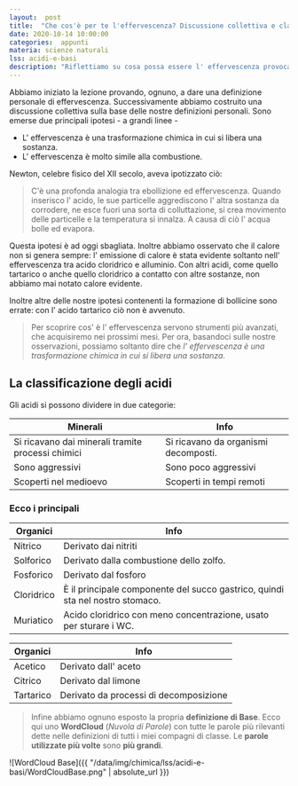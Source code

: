 ```yaml
---
layout:  post
title:  "Che cos'è per te l'effervescenza? Discussione collettiva e classificazione degli acidi"
date: 2020-10-14 10:00:00
categories:  appunti
materia: scienze naturali
lss: acidi-e-basi
description: "Riflettiamo su cosa possa essere l' effervescenza provocata dagli acidi con una discussione collettiva, poi classifichiamo i tipi di acidi. "
---
```

Abbiamo iniziato la lezione provando, ognuno, a dare una definizione personale di effervescenza. Successivamente abbiamo costruito una discussione collettiva sulla base delle nostre definizioni personali. Sono emerse due principali ipotesi - a grandi linee - 

- L' effervescenza è una trasformazione chimica in cui si libera una sostanza.
- L' effervescenza è molto simile alla combustione.

Newton, celebre fisico del XII secolo, aveva ipotizzato ciò:
> C'è una profonda analogia tra ebollizione ed effervescenza. Quando inserisco l' acido, le sue particelle aggrediscono l' altra sostanza da corrodere, ne esce fuori una sorta di colluttazione, si crea movimento delle particelle e la temperatura si innalza. A causa di ciò l' acqua bolle ed evapora.

Questa ipotesi è ad oggi sbagliata. Inoltre abbiamo osservato che il calore non si genera sempre: l' emissione di calore è stata evidente soltanto nell' effervescenza tra acido cloridrico e alluminio. Con altri acidi, come quello tartarico o anche quello cloridrico a contatto con altre sostanze, non abbiamo mai notato calore evidente.

Inoltre altre delle nostre ipotesi contenenti la formazione di bollicine sono errate: con l' acido tartarico ciò non è avvenuto. 

> Per scoprire cos' è l' effervescenza servono strumenti più avanzati, che acquisiremo nei prossimi mesi. Per ora, basandoci sulle nostre osservazioni, possiamo soltanto dire che _l' effervescenza è una trasformazione chimica in cui si libera una sostanza_.

## La classificazione degli acidi

Gli acidi si possono dividere in due categorie:

|Minerali|Info|
|---|---|
Si ricavano dai minerali tramite processi chimici | Si ricavano da organismi decomposti.
Sono aggressivi|Sono poco aggressivi
Scoperti nel medioevo | Scoperti in tempi remoti

### Ecco i principali

|Organici|Info|
|---|---|
Nitrico|Derivato dai nitriti
Solforico|Derivato dalla combustione dello zolfo.
Fosforico|Derivato dal fosforo
Cloridrico|È il principale componente del succo gastrico, quindi sta nel nostro stomaco.
Muriatico|Acido cloridrico con meno concentrazione, usato per sturare i WC. 

|Organici|Info|
|---|---|
|Acetico|Derivato dall' aceto
|Citrico|Derivato dal limone
|Tartarico|Derivato da processi di decomposizione

> Infine abbiamo ognuno esposto la propria **definizione di Base**. Ecco qui uno **WordCloud** (_Nuvola di Parole_) con tutte le parole più rilevanti dette nelle definizioni di tutti i miei compagni di classe. Le **parole utilizzate più volte** sono **più grandi**.

![WordCloud Base]({{ "/data/img/chimica/lss/acidi-e-basi/WordCloudBase.png" | absolute_url }})
